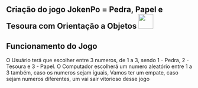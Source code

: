 ## Criação do jogo JokenPo = Pedra, Papel e Tesoura com Orientação a Objetos <img loading="lazy" src="https://cdn.jsdelivr.net/gh/devicons/devicon/icons/java/java-original.svg" width="40" height="40"/>

## Funcionamento do Jogo

O Usuário terá que escolher entre 3 numeros, de 1 a 3, sendo 1 - Pedra, 2 - Tesoura e 3 - Papel.
O Computador escolherá um numero aleatório entre 1 a 3 também, caso os numeros sejam iguais,
Vamos ter um empate, caso sejam numeros diferentes, um vai sair vitorioso desse jogo


